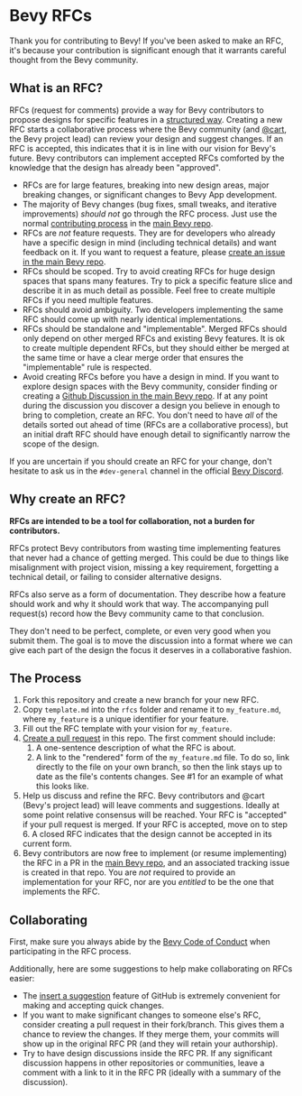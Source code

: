 # Bevy RFCs

Thank you for contributing to Bevy! If you've been asked to make an RFC, it's because your contribution is significant enough that it warrants careful thought from the Bevy community.

## What is an RFC?

RFCs (request for comments) provide a way for Bevy contributors to propose designs for specific features in a [structured way](template.md). Creating a new RFC starts a collaborative process where the Bevy community (and [@cart](https://github.com/cart), the Bevy project lead) can review your design and suggest changes. If an RFC is accepted, this indicates that it is in line with our vision for Bevy's future. Bevy contributors can implement accepted RFCs comforted by the knowledge that the design has already been "approved".

* RFCs are for large features, breaking into new design areas, major breaking changes, or significant changes to Bevy App development.
* The majority of Bevy changes (bug fixes, small tweaks, and iterative improvements) _should not_ go through the RFC process. Just use the normal [contributing process](https://bevyengine.org/learn/book/contributing/code/) in the [main Bevy repo](https://github.com/bevyengine/bevy).
* RFCs are _not_ feature requests. They are for developers who already have a specific design in mind (including technical details) and want feedback on it. If you want to request a feature, please [create an issue in the main Bevy repo](https://github.com/bevyengine/bevy/issues/new?assignees=&labels=enhancement%2C+needs-triage&template=feature_request.md&title=).
* RFCs should be scoped. Try to avoid creating RFCs for huge design spaces that spans many features. Try to pick a specific feature slice and describe it in as much detail as possible. Feel free to create multiple RFCs if you need multiple features.
* RFCs should avoid ambiguity. Two developers implementing the same RFC should come up with nearly identical implementations.
* RFCs should be standalone and "implementable". Merged RFCs should only depend on other merged RFCs and existing Bevy features. It is ok to create multiple dependent RFCs, but they should either be merged at the same time or have a clear merge order that ensures the "implementable" rule is respected.
* Avoid creating RFCs before you have a design in mind. If you want to explore design spaces with the Bevy community, consider finding or creating a [Github Discussion in the main Bevy repo](https://github.com/bevyengine/bevy/discussions). If at any point during the discussion you discover a design you believe in enough to bring to completion, create an RFC. You don't need to have _all_ of the details sorted out ahead of time (RFCs are a collaborative process), but an initial draft RFC should have enough detail to significantly narrow the scope of the design.

If you are uncertain if you should create an RFC for your change, don't hesitate to ask us in the `#dev-general` channel in the official [Bevy Discord](https://discord.com/invite/bevy).

## Why create an RFC?

**RFCs are intended to be a tool for collaboration, not a burden for contributors.**

RFCs protect Bevy contributors from wasting time implementing features that never had a chance of getting merged. This could be due to things like misalignment with project vision, missing a key requirement, forgetting a technical detail, or failing to consider alternative designs.

RFCs also serve as a form of documentation. They describe how a feature should work and why it should work that way. The accompanying pull request(s) record how the Bevy community came to that conclusion.

They don't need to be perfect, complete, or even very good when you submit them. The goal is to move the discussion into a format where we can give each part of the design the focus it deserves in a collaborative fashion.

## The Process

1. Fork this repository and create a new branch for your new RFC.
2. Copy `template.md` into the `rfcs` folder and rename it to `my_feature.md`, where `my_feature` is a unique identifier for your feature.
3. Fill out the RFC template with your vision for `my_feature`.
4. [Create a pull request](https://docs.github.com/en/github/collaborating-with-issues-and-pull-requests/creating-a-pull-request) in this repo. The first comment should include:
   1. A one-sentence description of what the RFC is about.
   2. A link to the "rendered" form of the `my_feature.md` file. To do so, link directly to the file on your own branch, so then the link stays up to date as the file's contents changes. See #1 for an example of what this looks like.
5. Help us discuss and refine the RFC. Bevy contributors and @cart (Bevy's project lead) will leave comments and suggestions. Ideally at some point relative consensus will be reached. Your RFC is "accepted" if your pull request is merged. If your RFC is accepted, move on to step 6. A closed RFC indicates that the design cannot be accepted in its current form.
6. Bevy contributors are now free to implement (or resume implementing) the RFC in a PR in the [main Bevy repo](https://github.com/bevyengine/bevy), and an associated tracking issue is created in that repo. You are _not_ required to provide an implementation for your RFC, nor are you _entitled_ to be the one that implements the RFC.

## Collaborating

First, make sure you always abide by the [Bevy Code of Conduct](https://github.com/bevyengine/bevy/blob/main/CODE_OF_CONDUCT.md) when participating in the RFC process.

Additionally, here are some suggestions to help make collaborating on RFCs easier:

* The [insert a suggestion](https://docs.github.com/en/github/collaborating-with-issues-and-pull-requests/commenting-on-a-pull-request#adding-line-comments-to-a-pull-request) feature of GitHub is extremely convenient for making and accepting quick changes.
* If you want to make significant changes to someone else's RFC, consider creating a pull request in their fork/branch. This gives them a chance to review the changes. If they merge them, your commits will show up in the original RFC PR (and they will retain your authorship).
* Try to have design discussions inside the RFC PR. If any significant discussion happens in other repositories or communities, leave a comment with a link to it in the RFC PR (ideally with a summary of the discussion).
